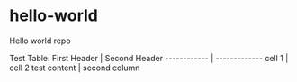 # hello-world
Hello world repo

Test Table:
First Header | Second Header
------------ | -------------
cell 1 | cell 2
test content | second column
